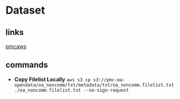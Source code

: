 # Dataset

## links
[pmcaws](pmc.ncbi.nlm.nih.gov/tools/pmcaws)

## commands
- **Copy Filelist Locally** 
   `aws s3 cp s3://pmc-oa-opendata/oa_noncomm/txt/metadata/txt/oa_noncomm.filelist.txt ./oa_noncomm.filelist.txt --no-sign-request`

